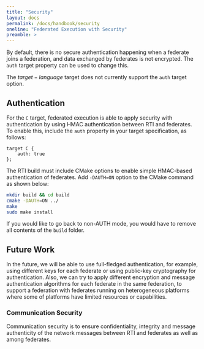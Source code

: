 ```yaml
---
title: "Security"
layout: docs
permalink: /docs/handbook/security
oneline: "Federated Execution with Security"
preamble: >
---
```


By default, there is no secure authentication happening when a federate joins a federation, and data exchanged by federates is not encrypted. The `auth` target property can be used to change this.

<div class="lf-cpp lf-py lf-ts lf-rs">

The $target-language$ target does not currently support the `auth` target option.

</div>

<div class="lf-c">

## Authentication

For the `C` target, federated execution is able to apply security with authentication by using HMAC authentication between RTI and federates. To enable this, include the `auth` property in your target specification, as follows:

```lf-c
target C {
    auth: true
};
```

The RTI build must include CMake options to enable simple HMAC-based authentication of federates. Add `-DAUTH=ON` option to the CMake command as shown below:

```bash
mkdir build && cd build
cmake -DAUTH=ON ../
make
sudo make install
```

If you would like to go back to non-AUTH mode, you would have to remove all contents of the `build` folder.

## Future Work

In the future, we will be able to use full-fledged authentication, for example, using different keys for each federate or using public-key cryptography for authentication. Also, we can try to apply different encryption and message authentication algorithms for each federate in the same federation, to support a federation with federates running on heterogeneous platforms where some of platforms have limited resources or capabilities.

### Communication Security

Communication security is to ensure confidentiality, integrity and message authenticity of the network messages between RTI and federates as well as among federates.

</div>